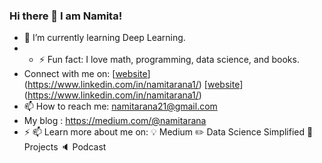 ### Hi there 👋 I am Namita!

- 🔭 I’m currently learning Deep Learning.
- - ⚡ Fun fact: I love math, programming, data science, and books.
- Connect with me on:
[[website](./img/linkedin-light.svg)](https://www.linkedin.com/in/namitarana1/)
[[website](./img/linkedin-dark.svg)](https://www.linkedin.com/in/namitarana1/)
&nbsp;&nbsp;
- 📫 How to reach me: namitarana21@gmail.com
- My blog : https://medium.com/@namitarana
- ⚡ 📫 Learn more about me on:
💡 Medium
✏️ Data Science Simplified
🎯 Projects
🔈 Podcast
